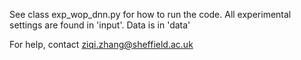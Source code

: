See class exp_wop_dnn.py for how to run the code. All experimental settings are found in 'input'. Data is in 'data'

For help, contact ziqi.zhang@sheffield.ac.uk
